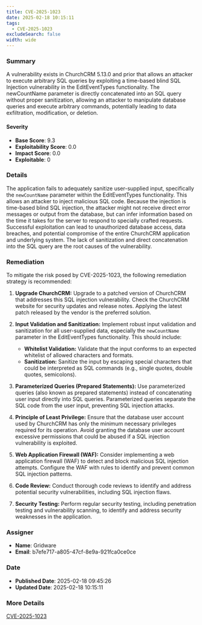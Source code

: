 ```yaml
---
title: CVE-2025-1023
date: 2025-02-18 10:15:11
tags:
  - CVE-2025-1023
excludeSearch: false
width: wide
---
```


### Summary
A vulnerability exists in ChurchCRM 5.13.0 and prior that allows an attacker to execute arbitrary SQL queries by exploiting a time-based blind SQL Injection vulnerability in the EditEventTypes functionality. The newCountName parameter is directly concatenated into an SQL query without proper sanitization, allowing an attacker to manipulate database queries and execute arbitrary commands, potentially leading to data exfiltration, modification, or deletion.

#### Severity
- **Base Score**: 9.3
- **Exploitability Score**: 0.0
- **Impact Score**: 0.0
- **Exploitable**: 0

### Details
The application fails to adequately sanitize user-supplied input, specifically the `newCountName` parameter within the EditEventTypes functionality. This allows an attacker to inject malicious SQL code. Because the injection is time-based blind SQL injection, the attacker might not receive direct error messages or output from the database, but can infer information based on the time it takes for the server to respond to specially crafted requests. Successful exploitation can lead to unauthorized database access, data breaches, and potential compromise of the entire ChurchCRM application and underlying system. The lack of sanitization and direct concatenation into the SQL query are the root causes of the vulnerability.

### Remediation
To mitigate the risk posed by CVE-2025-1023, the following remediation strategy is recommended:

1.  **Upgrade ChurchCRM:** Upgrade to a patched version of ChurchCRM that addresses this SQL injection vulnerability. Check the ChurchCRM website for security updates and release notes.  Applying the latest patch released by the vendor is the preferred solution.

2.  **Input Validation and Sanitization:** Implement robust input validation and sanitization for all user-supplied data, especially the `newCountName` parameter in the EditEventTypes functionality. This should include:
    *   **Whitelist Validation:** Validate that the input conforms to an expected whitelist of allowed characters and formats.
    *   **Sanitization:** Sanitize the input by escaping special characters that could be interpreted as SQL commands (e.g., single quotes, double quotes, semicolons).

3.  **Parameterized Queries (Prepared Statements):** Use parameterized queries (also known as prepared statements) instead of concatenating user input directly into SQL queries. Parameterized queries separate the SQL code from the user input, preventing SQL injection attacks.

4.  **Principle of Least Privilege:** Ensure that the database user account used by ChurchCRM has only the minimum necessary privileges required for its operation. Avoid granting the database user account excessive permissions that could be abused if a SQL injection vulnerability is exploited.

5.  **Web Application Firewall (WAF):** Consider implementing a web application firewall (WAF) to detect and block malicious SQL injection attempts. Configure the WAF with rules to identify and prevent common SQL injection patterns.

6.  **Code Review:** Conduct thorough code reviews to identify and address potential security vulnerabilities, including SQL injection flaws.

7.  **Security Testing:** Perform regular security testing, including penetration testing and vulnerability scanning, to identify and address security weaknesses in the application.

### Assigner
- **Name**: Gridware
- **Email**: b7efe717-a805-47cf-8e9a-921fca0ce0ce

### Date
- **Published Date**: 2025-02-18 09:45:26
- **Updated Date**: 2025-02-18 10:15:11

### More Details
[CVE-2025-1023](https://www.cvedetails.com/cve/CVE-2025-1023)